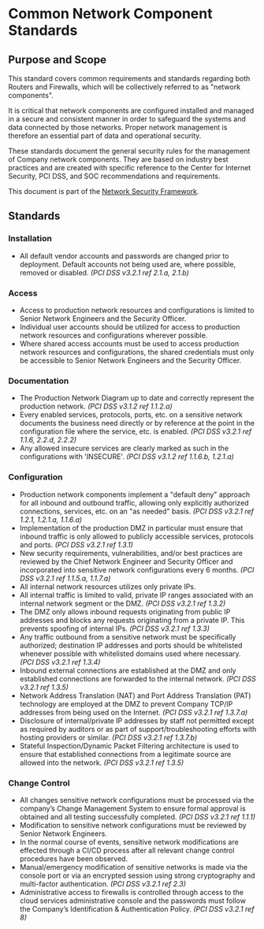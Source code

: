 # Common Network Component Standards

## Purpose and Scope

This standard covers common requirements and standards regarding both Routers and Firewalls, which will be collectively referred to as "network components".

It is critical that network components are configured installed and managed in a secure and consistent manner in order to safeguard the systems and data connected by those networks. Proper network management is therefore an essential part of data and operational security.

These standards document the general security rules for the management of Company network components. They are based on industry best practices and are created with specific reference to the Center for Internet Security, PCI DSS, and SOC recommendations and requirements.

 This document is part of the [Network Security Framework](../Network%20Security%20Framework.md).

## Standards

### Installation

* <span id="ABC92EAF-9AAD-42A1-95DA-6DDDD3512AF8">All default vendor accounts and passwords are changed prior to deployment. Default accounts not being used are, where possible, removed or disabled. </span> _(PCI DSS v3.2.1 ref 2.1.a, 2.1.b)_

### Access

* <span id="76A4561B-9948-4D31-96B7-9B26299E6C0A">Access to production network resources and configurations is limited to Senior Network Engineers and the Security Officer.</span>
* <span id="FFBAE9E9-1445-4B62-BA3A-B2B5F0522716">Individual user accounts should be utilized for access to production network resources and configurations wherever possible.</span>
* <span id="F2C0436D-DC73-443E-8108-542D39C6948E">Where shared access accounts must be used to access production network resources and configurations, the shared credentials must only be accessible to Senior Network Engineers and the Security Officer.</span>

### Documentation

* <span id="2B0E6CA6-C0E3-41A0-9207-6A8896F23E18">The Production Network Diagram up to date and correctly represent the production network.</span> _(PCI DSS v3.1.2 ref 1.1.2.a)_
* <span id="2BACF830-0111-44BB-9CFA-7B96F044396D">Every enabled services, protocols, ports, etc. on a sensitive network documents the business need directly or by reference at the point in the configuration file where the service, etc. is enabled.</span> _(PCI DSS v3.2.1 ref 1.1.6, 2.2.d, 2.2.2)_
* <span id="5BE19F73-7F0D-4AF7-90E6-C95F92FC8F5C">Any allowed insecure services are clearly marked as such in the configurations with 'INSECURE'.</span> _(PCI DSS v3.1.2 ref 1.1.6.b, 1.2.1.a)_

### Configuration

* <span id="2FB47EBD-31DE-47FB-BA42-007B680BFD48">Production network components implement a "default deny" approach for all inbound and outbound traffic, allowing only explicitly authorized connections, services, etc. on an "as needed" basis.</span> _(PCI DSS v3.2.1 ref 1.2.1, 1.2.1.a, 1.1.6.a)_
* <span id="1D5F0ACE-B1EC-4DBB-8110-26CEA1F6983C">Implementation of the production DMZ in particular must ensure that inbound traffic is only allowed to publicly accessible services, protocols and ports. </span> _(PCI DSS v3.2.1 ref 1.3.1)_
* <span id="16391346-DA25-4A86-A9B7-056485917B38">New security requirements, vulnerabilities, and/or best practices are reviewed by the Chief Network Engineer and Security Officer and incorporated into sensitive network configurations every 6 months.</span> _(PCI DSS v3.2.1 ref 1.1.5.a, 1.1.7.a)_
* <span id="F8E59036-E686-48A7-B444-87C5D6461467">All internal network resources utilizes only private IPs.</span>
* <span id="48E947DF-D20D-46AD-86C1-588348A65098">All internal traffic is limited to valid, private IP ranges associated with an internal network segment or the DMZ.</span> _(PCI DSS v3.2.1 ref 1.3.2)_
* <span id="50F94B73-DA3D-447B-8671-CFB1749869CD">The DMZ only allows inbound requests originating from public IP addresses and blocks any requests originating from a private IP. This prevents spoofing of internal IPs. </span> _(PCI DSS v3.2.1 ref 1.3.3)_
* <span id="BF0548D7-A167-4FA5-B88A-19AD90584182">Any traffic outbound from a sensitive network must be specifically authorized; destination IP addresses and ports should be whitelisted whenever possible with whitelisted domains used where necessary.</span> _(PCI DSS v3.2.1 ref 1.3.4)_
* <span id="CC0F53DF-7F75-48B9-96AA-5933F90706DB">Inbound external connections are established at the DMZ and only established connections are forwarded to the internal network.</span> _(PCI DSS v3.2.1 ref 1.3.5)_
* <span id="46DE54C2-5F0C-4414-A542-E78E2349FED1">Network Address Translation (NAT) and Port Address Translation (PAT) technology are employed at the DMZ to prevent Company TCP/IP addresses from being used on the Internet. </span> _(PCI DSS v3.2.1 ref 1.3.7.a)_
* <span id="D072380C-90B2-43DE-9E3A-BA6413F6E30A">Disclosure of internal/private IP addresses by staff not permitted except as required by auditors or as part of support/troubleshooting efforts with hosting providers or similar. </span> _(PCI DSS v3.2.1 ref 1.3.7.b)_
* <span id="76C9F68B-2051-48A2-8487-AAC5918C47B1">Stateful Inspection/Dynamic Packet Filtering architecture is used to ensure that established connections from a legitimate source are allowed into the network.</span> _(PCI DSS v3.2.1 ref 1.3.5)_

### Change Control

* <span id="90ABA3DB-3720-441D-B539-C87E30BC6CC4">All changes sensitive network configurations must be processed via the company’s Change Management System to ensure formal approval is obtained and all testing successfully completed. </span> _(PCI DSS v3.2.1 ref 1.1.1)_
* <span id="2B14963E-E834-4BDC-857A-EF2F213E2962">Modification to sensitive network configurations must be reviewed by Senior Network Engineers.</span>
* <span id="5E6CB92E-BDB4-4870-A7BC-8492EA1C0330">In the normal course of events, sensitive network modifications are effected through a CI/CD process after all relevant change control procedures have been observed.</span>
* <span id="AE39E19F-2754-443A-8FF7-E90A3FEC290D">Manual/emergency modification of sensitive networks is made via the console port or via an encrypted session using strong cryptography and multi-factor authentication. </span> _(PCI DSS v3.2.1 ref 2.3)_
* <span id="56B66F31-50EC-42CF-A877-67779EFA2A4D">Administrative access to firewalls is controlled through access to the cloud services administrative console and the passwords must follow the Company’s Identification & Authentication Policy.</span> _(PCI DSS v3.2.1 ref 8)_
